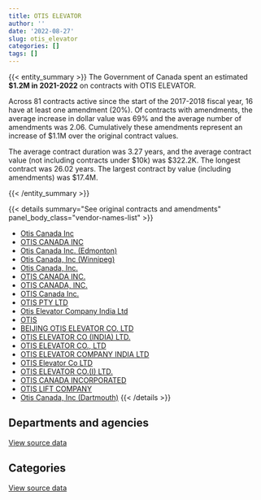 ```yaml
---
title: OTIS ELEVATOR
author: ''
date: '2022-08-27'
slug: otis_elevator
categories: []
tags: []
---
```


<script src="/rmarkdown-libs/htmlwidgets/htmlwidgets.js"></script>
<link href="/rmarkdown-libs/datatables-css/datatables-crosstalk.css" rel="stylesheet" />
<script src="/rmarkdown-libs/datatables-binding/datatables.js"></script>
<script src="/rmarkdown-libs/jquery/jquery-3.6.0.min.js"></script>
<link href="/rmarkdown-libs/dt-core-bootstrap/css/dataTables.bootstrap.min.css" rel="stylesheet" />
<link href="/rmarkdown-libs/dt-core-bootstrap/css/dataTables.bootstrap.extra.css" rel="stylesheet" />
<script src="/rmarkdown-libs/dt-core-bootstrap/js/jquery.dataTables.min.js"></script>
<script src="/rmarkdown-libs/dt-core-bootstrap/js/dataTables.bootstrap.min.js"></script>
<link href="/rmarkdown-libs/crosstalk/css/crosstalk.min.css" rel="stylesheet" />
<script src="/rmarkdown-libs/crosstalk/js/crosstalk.min.js"></script>
<script src="/rmarkdown-libs/htmlwidgets/htmlwidgets.js"></script>
<link href="/rmarkdown-libs/datatables-css/datatables-crosstalk.css" rel="stylesheet" />
<script src="/rmarkdown-libs/datatables-binding/datatables.js"></script>
<script src="/rmarkdown-libs/jquery/jquery-3.6.0.min.js"></script>
<link href="/rmarkdown-libs/dt-core-bootstrap/css/dataTables.bootstrap.min.css" rel="stylesheet" />
<link href="/rmarkdown-libs/dt-core-bootstrap/css/dataTables.bootstrap.extra.css" rel="stylesheet" />
<script src="/rmarkdown-libs/dt-core-bootstrap/js/jquery.dataTables.min.js"></script>
<script src="/rmarkdown-libs/dt-core-bootstrap/js/dataTables.bootstrap.min.js"></script>
<link href="/rmarkdown-libs/crosstalk/css/crosstalk.min.css" rel="stylesheet" />
<script src="/rmarkdown-libs/crosstalk/js/crosstalk.min.js"></script>

{{< entity_summary >}}
The Government of Canada spent an estimated **\$1.2M in 2021-2022** on contracts with OTIS ELEVATOR.

Across 81 contracts active since the start of the 2017-2018 fiscal year, 16 have at least one amendment (20%). Of contracts with amendments, the average increase in dollar value was 69% and the average number of amendments was 2.06. Cumulatively these amendments represent an increase of \$1.1M over the original contract values.

The average contract duration was 3.27 years, and the average contract value (not including contracts under \$10k) was \$322.2K. The longest contract was 26.02 years. The largest contract by value (including amendments) was \$17.4M.

{{< /entity_summary >}}

{{< details summary="See original contracts and amendments" panel_body_class="vendor-names-list" >}}
- [Otis Canada Inc](https://search.open.canada.ca/en/ct/?sort=contract_value_f%20desc&page=1&search_text=%22Otis%20Canada%20Inc%22)
- [OTIS CANADA INC](https://search.open.canada.ca/en/ct/?sort=contract_value_f%20desc&page=1&search_text=%22OTIS%20CANADA%20INC%22)
- [Otis Canada Inc. (Edmonton)](https://search.open.canada.ca/en/ct/?sort=contract_value_f%20desc&page=1&search_text=%22Otis%20Canada%20Inc.%20%28Edmonton%29%22)
- [Otis Canada, Inc (Winnipeg)](https://search.open.canada.ca/en/ct/?sort=contract_value_f%20desc&page=1&search_text=%22Otis%20Canada%2c%20Inc%20%28Winnipeg%29%22)
- [Otis Canada, Inc.](https://search.open.canada.ca/en/ct/?sort=contract_value_f%20desc&page=1&search_text=%22Otis%20Canada%2c%20Inc.%22)
- [OTIS CANADA INC.](https://search.open.canada.ca/en/ct/?sort=contract_value_f%20desc&page=1&search_text=%22OTIS%20CANADA%20INC.%22)
- [OTIS CANADA, INC.](https://search.open.canada.ca/en/ct/?sort=contract_value_f%20desc&page=1&search_text=%22OTIS%20CANADA%2c%20INC.%22)
- [OTIS Canada Inc.](https://search.open.canada.ca/en/ct/?sort=contract_value_f%20desc&page=1&search_text=%22OTIS%20Canada%20Inc.%22)
- [OTIS PTY LTD](https://search.open.canada.ca/en/ct/?sort=contract_value_f%20desc&page=1&search_text=%22OTIS%20PTY%20LTD%22)
- [Otis Elevator Company India Ltd](https://search.open.canada.ca/en/ct/?sort=contract_value_f%20desc&page=1&search_text=%22Otis%20Elevator%20Company%20India%20Ltd%22)
- [OTIS](https://search.open.canada.ca/en/ct/?sort=contract_value_f%20desc&page=1&search_text=%22OTIS%22)
- [BEIJING OTIS ELEVATOR CO. LTD](https://search.open.canada.ca/en/ct/?sort=contract_value_f%20desc&page=1&search_text=%22BEIJING%20OTIS%20ELEVATOR%20CO.%20LTD%22)
- [OTIS ELEVATOR CO (INDIA) LTD.](https://search.open.canada.ca/en/ct/?sort=contract_value_f%20desc&page=1&search_text=%22OTIS%20ELEVATOR%20CO%20%28INDIA%29%20LTD.%22)
- [OTIS ELEVATOR CO., LTD](https://search.open.canada.ca/en/ct/?sort=contract_value_f%20desc&page=1&search_text=%22OTIS%20ELEVATOR%20CO.%2c%20LTD%22)
- [OTIS ELEVATOR COMPANY INDIA LTD](https://search.open.canada.ca/en/ct/?sort=contract_value_f%20desc&page=1&search_text=%22OTIS%20ELEVATOR%20COMPANY%20INDIA%20LTD%22)
- [OTIS Elevator Co LTD](https://search.open.canada.ca/en/ct/?sort=contract_value_f%20desc&page=1&search_text=%22OTIS%20Elevator%20Co%20LTD%22)
- [OTIS ELEVATOR CO.(I) LTD.](https://search.open.canada.ca/en/ct/?sort=contract_value_f%20desc&page=1&search_text=%22OTIS%20ELEVATOR%20CO.%28I%29%20LTD.%22)
- [OTIS CANADA INCORPORATED](https://search.open.canada.ca/en/ct/?sort=contract_value_f%20desc&page=1&search_text=%22OTIS%20CANADA%20INCORPORATED%22)
- [OTIS LIFT COMPANY](https://search.open.canada.ca/en/ct/?sort=contract_value_f%20desc&page=1&search_text=%22OTIS%20LIFT%20COMPANY%22)
- [Otis Canada, Inc (Dartmouth)](https://search.open.canada.ca/en/ct/?sort=contract_value_f%20desc&page=1&search_text=%22Otis%20Canada%2c%20Inc%20%28Dartmouth%29%22)
{{< /details >}}

## Departments and agencies

<div id="htmlwidget-1" style="width:100%;height:auto;" class="datatables html-widget"></div>
<script type="application/json" data-for="htmlwidget-1">{"x":{"style":"bootstrap","filter":"none","vertical":false,"data":[["<a href=\"/departments/aafc-aac/\">Agriculture and Agri-Food Canada<\/a>","<a href=\"/departments/dfatd-maecd/\">Global Affairs Canada<\/a>","<a href=\"/departments/dnd-mdn/\">National Defence<\/a>","<a href=\"/departments/hc-sc/\">Health Canada<\/a>","<a href=\"/departments/ic/\">Innovation, Science and Economic Development Canada<\/a>","<a href=\"/departments/nrc-cnrc/\">National Research Council Canada<\/a>","<a href=\"/departments/pc/\">Parks Canada<\/a>","<a href=\"/departments/pwgsc-tpsgc/\">Public Services and Procurement Canada<\/a>","<a href=\"/departments/rcmp-grc/\">Royal Canadian Mounted Police<\/a>"],[36753.8,34798.93,33392.96,6201.49,48894,9443.52,27343.98,1536333.58,null],[41881.51,95886.78,28000,6218.48,null,9574.32,12068.07,1197608.1,16091.46],[43264.74,93688.86,22954.34,6201.49,7965.85,9548.16,8539.97,1005329.83,null],[9365.59,48003.37,36626.83,5050.83,19255.2,9266.79,30408.76,1080669.72,null]],"container":"<table class=\"table table-striped table-hover row-border order-column display\">\n  <thead>\n    <tr>\n      <th>Department<\/th>\n      <th>2018-2019<\/th>\n      <th>2019-2020<\/th>\n      <th>2020-2021<\/th>\n      <th>2021-2022<\/th>\n    <\/tr>\n  <\/thead>\n<\/table>","options":{"order":[[4,"desc"]],"pageLength":10,"autoWidth":true,"columnDefs":[{"targets":1,"render":"function(data, type, row, meta) {\n    return type !== 'display' ? data : DTWidget.formatCurrency(data, \"$\", 2, 3, \",\", \".\", true, null);\n  }"},{"targets":2,"render":"function(data, type, row, meta) {\n    return type !== 'display' ? data : DTWidget.formatCurrency(data, \"$\", 2, 3, \",\", \".\", true, null);\n  }"},{"targets":3,"render":"function(data, type, row, meta) {\n    return type !== 'display' ? data : DTWidget.formatCurrency(data, \"$\", 2, 3, \",\", \".\", true, null);\n  }"},{"targets":4,"render":"function(data, type, row, meta) {\n    return type !== 'display' ? data : DTWidget.formatCurrency(data, \"$\", 2, 3, \",\", \".\", true, null);\n  }"},{"width":"16%","targets":[1,2,3,4]},{"className":"dt-right","targets":[1,2,3,4]}],"orderClasses":false}},"evals":["options.columnDefs.0.render","options.columnDefs.1.render","options.columnDefs.2.render","options.columnDefs.3.render"],"jsHooks":[]}</script>
<p class="text-right">
<a href="https://github.com/GoC-Spending/contracts-data/tree/main/data/out/vendors/otis_elevator/summary_by_fiscal_year_by_department.csv" class="source-data-link btn btn-link">View source data</a>
</p>

## Categories

<div id="htmlwidget-2" style="width:100%;height:auto;" class="datatables html-widget"></div>
<script type="application/json" data-for="htmlwidget-2">{"x":{"style":"bootstrap","filter":"none","vertical":false,"data":[["<a href=\"/categories/1_facilities_and_construction/\">Facilities and construction<\/a>","<a href=\"/categories/11_defence/\">Defence<\/a>","<a href=\"/categories/2_professional_services/\">Professional services<\/a>","<a href=\"/categories/6_industrial_products_and_services/\">Industrial products and services<\/a>"],[578789.75,null,806584.17,347788.36],[360326.35,null,793443.16,253559.21],[137025.29,null,791275.28,269192.67],[37128.79,29914.5,822670.35,348933.43]],"container":"<table class=\"table table-striped table-hover row-border order-column display\">\n  <thead>\n    <tr>\n      <th>Category<\/th>\n      <th>2018-2019<\/th>\n      <th>2019-2020<\/th>\n      <th>2020-2021<\/th>\n      <th>2021-2022<\/th>\n    <\/tr>\n  <\/thead>\n<\/table>","options":{"order":[[4,"desc"]],"dom":"t","pageLength":30,"autoWidth":true,"columnDefs":[{"targets":1,"render":"function(data, type, row, meta) {\n    return type !== 'display' ? data : DTWidget.formatCurrency(data, \"$\", 2, 3, \",\", \".\", true, null);\n  }"},{"targets":2,"render":"function(data, type, row, meta) {\n    return type !== 'display' ? data : DTWidget.formatCurrency(data, \"$\", 2, 3, \",\", \".\", true, null);\n  }"},{"targets":3,"render":"function(data, type, row, meta) {\n    return type !== 'display' ? data : DTWidget.formatCurrency(data, \"$\", 2, 3, \",\", \".\", true, null);\n  }"},{"targets":4,"render":"function(data, type, row, meta) {\n    return type !== 'display' ? data : DTWidget.formatCurrency(data, \"$\", 2, 3, \",\", \".\", true, null);\n  }"},{"width":"16%","targets":[1,2,3,4]},{"className":"dt-right","targets":[1,2,3,4]}],"orderClasses":false,"lengthMenu":[10,25,30,50,100]}},"evals":["options.columnDefs.0.render","options.columnDefs.1.render","options.columnDefs.2.render","options.columnDefs.3.render"],"jsHooks":[]}</script>
<p class="text-right">
<a href="https://github.com/GoC-Spending/contracts-data/tree/main/data/out/vendors/otis_elevator/summary_by_fiscal_year_by_category.csv" class="source-data-link btn btn-link">View source data</a>
</p>
